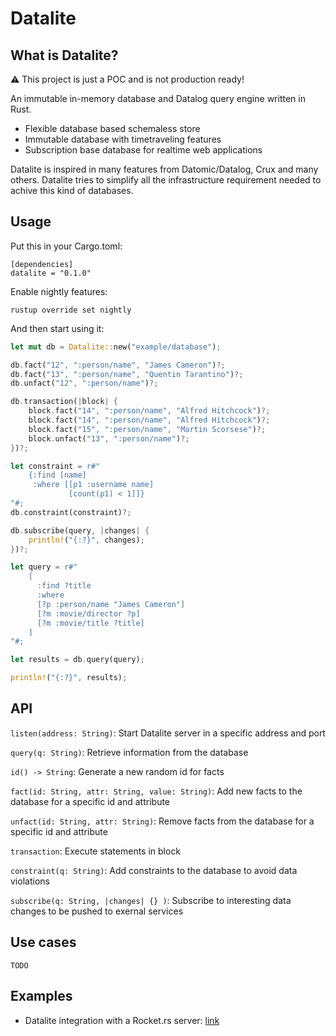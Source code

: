 # Datalite

## What is Datalite?

:warning: This project is just a POC and is not production ready!

An immutable in-memory database and Datalog query engine written in Rust.

- Flexible database based schemaless store
- Immutable database with timetraveling features
- Subscription base database for realtime web applications

Datalite is inspired in many features from Datomic/Datalog, Crux and many
others. Datalite tries to simplify all the infrastructure requirement needed to
achive this kind of databases.

## Usage

Put this in your Cargo.toml:

```
[dependencies]
datalite = "0.1.0"
```

Enable nightly features:

```
rustup override set nightly
```

And then start using it:

```rust
let mut db = Datalite::new("example/database");

db.fact("12", ":person/name", "James Cameron")?;
db.fact("13", ":person/name", "Quentin Tarantino")?;
db.unfact("12", ":person/name")?;

db.transaction(|block| {
    block.fact("14", ":person/name", "Alfred Hitchcock")?;
    block.fact("14", ":person/name", "Alfred Hitchcock")?;
    block.fact("15", ":person/name", "Martin Scorsese")?;
    block.unfact("13", ":person/name")?;
})?;

let constraint = r#"
    {:find [name]
     :where [[p1 :username name]
             [count(p1) < 1]]}
"#;
db.constraint(constraint)?;

db.subscribe(query, |changes| {
    println!("{:?}", changes);
})?;

let query = r#"
    [
      :find ?title
      :where
      [?p :person/name "James Cameron"]
      [?m :movie/director ?p]
      [?m :movie/title ?title]
    ]
"#;

let results = db.query(query);

println!("{:?}", results);
```

## API

`listen(address: String)`: Start Datalite server in a specific address and port

`query(q: String)`: Retrieve information from the database

`id() -> String`: Generate a new random id for facts

`fact(id: String, attr: String, value: String)`: Add new facts to the database for a specific id and attribute

`unfact(id: String, attr: String)`: Remove facts from the database for a specific id and attribute

`transaction`: Execute statements in block

`constraint(q: String)`: Add constraints to the database to avoid data violations

`subscribe(q: String, |changes| {} )`: Subscribe to interesting data changes to be pushed to exernal services

## Use cases

`TODO`

## Examples

- Datalite integration with a Rocket.rs server: [link](https://github.com/fcsonline/datarocket)

